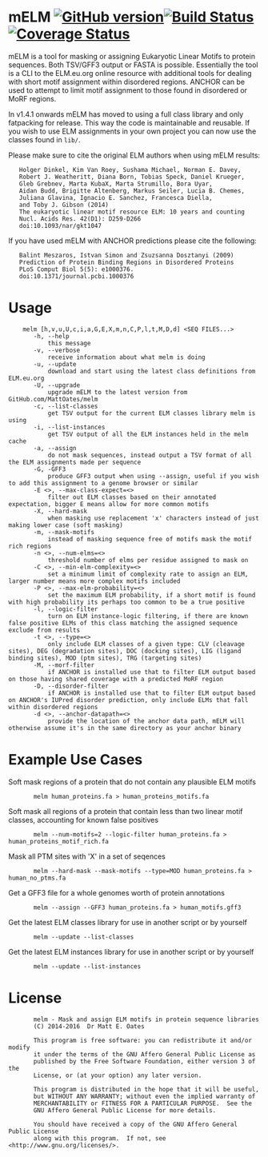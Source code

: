 mELM [![GitHub version](https://badge.fury.io/gh/MattOates%2Fmelm.svg)](https://badge.fury.io/gh/MattOates%2Fmelm)[![Build Status](https://travis-ci.org/MattOates/melm.svg?branch=class_refactor)](https://travis-ci.org/MattOates/melm)[![Coverage Status](https://coveralls.io/repos/github/MattOates/melm/badge.svg?branch=class_refactor)](https://coveralls.io/github/MattOates/melm?branch=class_refactor)
==================

mELM is a tool for masking or assigning Eukaryotic Linear Motifs to protein sequences. Both TSV/GFF3 output or FASTA is possible. 
Essentially the tool is a CLI to the ELM.eu.org online resource with additional tools for dealing with short motif assignment within disordered regions.
ANCHOR can be used to attempt to limit motif assignment to those found in disordered or MoRF regions.

In v1.4.1 onwards mELM has moved to using a full class library and only fatpacking for release. This way the code is maintainable and reusable.
If you wish to use ELM assignments in your own project you can now use the classes found in `lib/`.

Please make sure to cite the original ELM authors when using mELM results:

       Holger Dinkel, Kim Van Roey, Sushama Michael, Norman E. Davey,
       Robert J. Weatheritt, Diana Born, Tobias Speck, Daniel Krueger,
       Gleb Grebnev, Marta KubaX, Marta Strumillo, Bora Uyar,
       Aidan Budd, Brigitte Altenberg, Markus Seiler, Lucia B. Chemes,
       Juliana Glavina, Ignacio E. Sanchez, Francesca Diella,
       and Toby J. Gibson (2014)
       The eukaryotic linear motif resource ELM: 10 years and counting
       Nucl. Acids Res. 42(D1): D259-D266
       doi:10.1093/nar/gkt1047

If you have used mELM with ANCHOR predictions please cite the following:

       Balint Meszaros, Istvan Simon and Zsuzsanna Dosztanyi (2009)
       Prediction of Protein Binding Regions in Disordered Proteins
       PLoS Comput Biol 5(5): e1000376.
       doi:10.1371/journal.pcbi.1000376

Usage
=====

        melm [h,v,u,U,c,i,a,G,E,X,m,n,C,P,l,t,M,D,d] <SEQ FILES...>
           -h, --help
               this message
           -v, --verbose
               receive information about what melm is doing
           -u, --update
               download and start using the latest class definitions from ELM.eu.org
           -U, --upgrade
               upgrade mELM to the latest version from GitHub.com/MattOates/melm
           -c, --list-classes
               get TSV output for the current ELM classes library melm is using
           -i, --list-instances
               get TSV output of all the ELM instances held in the melm cache
           -a, --assign
               do not mask sequences, instead output a TSV format of all the ELM assignments made per sequence
           -G, -GFF3
               produce GFF3 output when using --assign, useful if you wish to add this assignment to a genome browser or similar
           -E <>, --max-class-expect=<>
               filter out ELM classes based on their annotated expectation, bigger E means allow for more common motifs
           -X, --hard-mask
               when masking use replacement 'x' characters instead of just making lower case (soft masking)
           -m, --mask-motifs
               instead of masking sequence free of motifs mask the motif rich regions
           -n <>, --num-elms=<>
               threshold number of elms per residue assigned to mask on
           -C <>, --min-elm-complexity=<>
               set a minimum limit of complexity rate to assign an ELM, larger number means more complex motifs included
           -P <>, --max-elm-probability=<>
               set the maximum ELM probability, if a short motif is found with high probability its perhaps too common to be a true positive
           -l, --logic-filter
               turn on ELM instance-logic filtering, if there are known false positive ELMs of this class matching the assigned sequence exclude from results
           -t <>, --type=<>
               only include ELM classes of a given type: CLV (cleavage sites), DEG (degradation sites), DOC (docking sites), LIG (ligand binding sites), MOD (ptm sites), TRG (targeting sites)
           -M, --morf-filter
               if ANCHOR is installed use that to filter ELM output based on those having shared coverage with a predicted MoRF region
           -D, --disorder-filter
               if ANCHOR is installed use that to filter ELM output based on ANCHOR's IUPred disorder prediction, only include ELMs that fall within disordered regions
           -d <>, --anchor-datapath=<>
               provide the location of the anchor data path, mELM will otherwise assume it's in the same directory as your anchor binary

Example Use Cases
=================

Soft mask regions of a protein that do not contain any plausible ELM motifs

           melm human_proteins.fa > human_proteins_motifs.fa

Soft mask all regions of a protein that contain less than two linear motif classes, accounting for known false positives

           melm --num-motifs=2 --logic-filter human_proteins.fa > human_proteins_motif_rich.fa

Mask all PTM sites with 'X' in a set of seqences

           melm --hard-mask --mask-motifs --type=MOD human_proteins.fa > human_no_ptms.fa

Get a GFF3 file for a whole genomes worth of protein annotations

           melm --assign --GFF3 human_proteins.fa > human_motifs.gff3

Get the latest ELM classes library for use in another script or by yourself

           melm --update --list-classes

Get the latest ELM instances library for use in another script or by yourself

           melm --update --list-instances

License
=======

           melm - Mask and assign ELM motifs in protein sequence libraries
           (C) 2014-2016  Dr Matt E. Oates

           This program is free software: you can redistribute it and/or modify
           it under the terms of the GNU Affero General Public License as
           published by the Free Software Foundation, either version 3 of the
           License, or (at your option) any later version.

           This program is distributed in the hope that it will be useful,
           but WITHOUT ANY WARRANTY; without even the implied warranty of
           MERCHANTABILITY or FITNESS FOR A PARTICULAR PURPOSE.  See the
           GNU Affero General Public License for more details.

           You should have received a copy of the GNU Affero General Public License
           along with this program.  If not, see <http://www.gnu.org/licenses/>.

